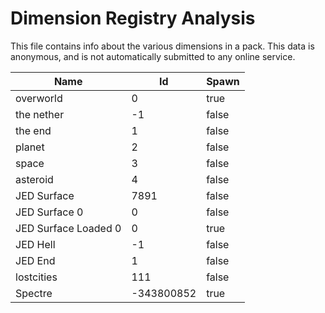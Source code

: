 # Dimension Registry Analysis

This file contains info about the various dimensions in a pack. This data is
anonymous, and is not automatically submitted to any online service.


| Name                 | Id         | Spawn |
|----------------------|------------|-------|
| overworld            | 0          | true  |
| the nether           | -1         | false |
| the end              | 1          | false |
| planet               | 2          | false |
| space                | 3          | false |
| asteroid             | 4          | false |
| JED Surface          | 7891       | false |
| JED Surface 0        | 0          | false |
| JED Surface Loaded 0 | 0          | true  |
| JED Hell             | -1         | false |
| JED End              | 1          | false |
| lostcities           | 111        | false |
| Spectre              | -343800852 | true  |
